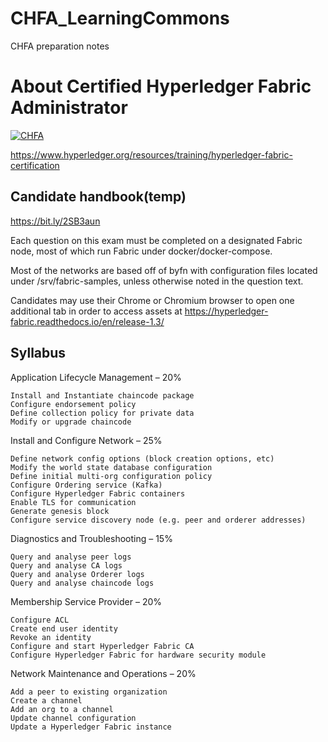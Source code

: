 # CHFA_LearningCommons
CHFA preparation notes


# About Certified Hyperledger Fabric Administrator

[![](https://www.hyperledger.org/wp-content/uploads/2018/09/HL_Certification_Badges_150ppi-Fabric-300x272.png "CHFA")](#)

https://www.hyperledger.org/resources/training/hyperledger-fabric-certification

## Candidate handbook(temp)
https://bit.ly/2SB3aun

Each question on this exam must be completed on a designated Fabric node, most of which run Fabric under docker/docker-compose. 

Most of the networks are based off of byfn with configuration files located under /srv/fabric-samples, unless otherwise noted in the question text.

Candidates may use their Chrome or Chromium browser to open one additional tab in order to access assets at https://hyperledger-fabric.readthedocs.io/en/release-1.3/

## Syllabus


Application Lifecycle Management – 20%

    Install and Instantiate chaincode package
    Configure endorsement policy
    Define collection policy for private data
    Modify or upgrade chaincode

Install and Configure Network – 25%

    Define network config options (block creation options, etc)
    Modify the world state database configuration
    Define initial multi-org configuration policy
    Configure Ordering service (Kafka)
    Configure Hyperledger Fabric containers
    Enable TLS for communication
    Generate genesis block
    Configure service discovery node (e.g. peer and orderer addresses)

Diagnostics and Troubleshooting – 15%

    Query and analyse peer logs
    Query and analyse CA logs
    Query and analyse Orderer logs
    Query and analyse chaincode logs


Membership Service Provider – 20%

    Configure ACL
    Create end user identity
    Revoke an identity
    Configure and start Hyperledger Fabric CA
    Configure Hyperledger Fabric for hardware security module

Network Maintenance and Operations – 20%

    Add a peer to existing organization
    Create a channel
    Add an org to a channel
    Update channel configuration
    Update a Hyperledger Fabric instance


